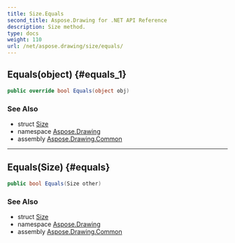```yaml
---
title: Size.Equals
second_title: Aspose.Drawing for .NET API Reference
description: Size method. 
type: docs
weight: 110
url: /net/aspose.drawing/size/equals/
---
```

## Equals(object) {#equals_1}

```csharp
public override bool Equals(object obj)
```

### See Also

* struct [Size](../)
* namespace [Aspose.Drawing](../../size/)
* assembly [Aspose.Drawing.Common](../../../)

---

## Equals(Size) {#equals}

```csharp
public bool Equals(Size other)
```

### See Also

* struct [Size](../)
* namespace [Aspose.Drawing](../../size/)
* assembly [Aspose.Drawing.Common](../../../)


